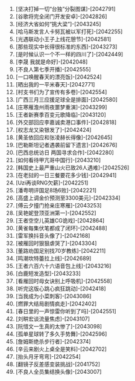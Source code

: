 
1. [坚决打掉一切“台独”分裂图谋]-[2042791]
1. [谷歌将完全闭门开发安卓]-[2042826]
1. [经济大省如何“挑大梁”]-[2043245]
1. [哈马斯发言人卡努瓦被以军打死]-[2042255]
1. [光遇联动小王子上线花憩节]-[2042581]
1. [那些现实中长得很标准的东西]-[2043273]
1. [是时候认识一个不一样的四川了]-[2042449]
1. [李晟 我就是命好]-[2042048]
1. [不良人第七季开播]-[2042555]
1. [一口唤醒春天的漂亮饭]-[2042524]
1. [晒出我的一平米春天]-[2042771]
1. [村支书们为了宣传有多卷]-[2042554]
1. [广西三月三应援足球全是排面]-[2042580]
1. [庄寒雁澹州雨夜噩梦重演]-[2043299]
1. [王者新赛季百变元歌降临]-[2043120]
1. [外交部回应李嘉诚卖港口事件]-[2042818]
1. [权志龙又染银发了]-[2042424]
1. [黄圣依回应和张凌赫长得像]-[2042645]
1. [巴勒斯坦记者遇袭前留下遗言]-[2042676]
1. [巴西总统访日 两国寻求合作]-[2042280]
1. [如何看待甲亢哥中国行]-[2043210]
1. [韩国史上最严重山火已致26人遇难]-[2042526]
1. [在老挝的一日三餐要花多少钱]-[2042941]
1. [Uzi再谈RNG欠薪]-[2042251]
1. [潘粤明评国足8场6败]-[2042221]
1. [高盛上调金价预测至3300美元]-[2042334]
1. [傅云夕撞门抢亲庄寒雁]-[2043253]
1. [吴艳妮登顶亚洲第一]-[2042552]
1. [王者空空儿英雄CG诡戏]-[2042864]
1. [黄雀每集伏笔都成了闭环]-[2042488]
1. [雷军换抖音头像了]-[2042168]
1. [被雁回时狠狠虐哭了]-[2043304]
1. [董路劝国足别找70岁教练]-[2042211]
1. [鸣潮坎特蕾拉上线]-[2042689]
1. [王者六百六十六语音包上线]-[2043216]
1. [白鹿短发造型]-[2043233]
1. [看雁回时母女诀别上呼吸机]-[2042558]
1. [听完这版心跳心疯狂跳动]-[2042418]
1. [当我成为小菜刺客]-[2043086]
1. [燃罪大结局剧情疯走]-[2042402]
1. [春日里的一声惊雷你听到了吗]-[2042551]
1. [刘畊宏谈流量焦虑]-[2043107]
1. [阮惜文一生真的太惨了]-[2043098]
1. [孤单星球转了多久手势舞]-[2042596]
1. [詹姆斯绝杀步行者]-[2042374]
1. [辛云来剧火上桌全是笑料]-[2042702]
1. [抬头月牙弯弯]-[2042254]
1. [翻镜子反差感变装挑战]-[2041752]
1. [不良人全员集结换头像]-[2043007]